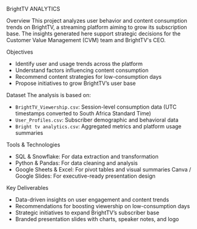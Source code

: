 BrightTV ANALYTICS

Overview
This project analyzes user behavior and content consumption trends on BrightTV, a streaming platform aiming to grow its subscription base.
The insights generated here support strategic decisions for the Customer Value Management (CVM) team and BrightTV's CEO.

 Objectives
- Identify user and usage trends across the platform
- Understand factors influencing content consumption
- Recommend content strategies for low-consumption days
- Propose initiatives to grow BrightTV’s user base

Dataset
The analysis is based on:
- `BrightTV_Viewership.csv`: Session-level consumption data (UTC timestamps converted to South Africa Standard Time)
- `User_Profiles.csv`: Subscriber demographic and behavioral data
- `Bright tv analytics.csv`: Aggregated metrics and platform usage summaries


 Tools & Technologies
- SQL & Snowflake: For data extraction and transformation
- Python & Pandas: For data cleaning and analysis
- Google Sheets & Excel: For pivot tables and visual summaries
  Canva / Google Slides: For executive-ready presentation design

 Key Deliverables
- Data-driven insights on user engagement and content trends
-  Recommendations for boosting viewership on low-consumption days
-  Strategic initiatives to expand BrightTV’s subscriber base
-  Branded presentation slides with charts, speaker notes, and logo


